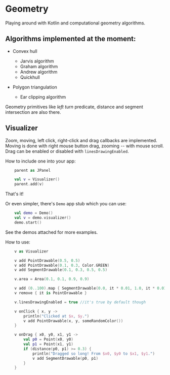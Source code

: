 Geometry
===

Playing around with Kotlin and computational geometry algorithms.

Algorithms implemented at the moment:
---
* Convex hull
  * Jarvis algorithm
  * Graham algorithm
  * Andrew algorithm
  * Quickhull

* Polygon triangulation
  * Ear clipping algorithm

Geometry primitives like _left turn_ predicate, distance and segment intersection are also there.

Visualizer
---
Zoom, moving, left click, right-click and drag callbacks are implemented.
Moving is done with right mouse button drag, zooming -- with mouse scroll.
Drag can be enabled or disabled with `linesDrawingEnabled`.

How to include one into your app:
```kotlin
    parent as JPanel

    val v = Visualizer()
    parent.add(v)
```
That's it!

Or even simpler, there's `Demo` app stub which you can use:
```kotlin
    val demo = Demo()
    val v = demo.visualizer()
    demo.start()
```
See the demos attached for more examples.

How to use:
```kotlin
    v as Visualizer

    v add PointDrawable(0.5, 0.5)
    v add PointDrawable(0.1, 0.3, Color.GREEN)
    v add SegmentDrawable(0.1, 0.3, 0.5, 0.5)

    v.area = Area(0.1, 0.1, 0.9, 0.9)

    v add (0..100).map { SegmentDrawable(0.0, it * 0.01, 1.0, it * 0.01 }
    v remove { it is PointDrawable }

    v.linesDrawingEnabled = true //it's true by default though

    v onClick { x, y ->
        println("Clicked at $x, $y.")
        v add PointDrawable(x, y, someRandomColor())
    }

    v onDrag { x0, y0, x1, y1 ->
        val p0 = Point(x0, y0)
        val p1 = Point(x1, y1)
        if (distance(p0, p1) >= 0.3) {
            println("Dragged so long! From $x0, $y0 to $x1, $y1.")
            v add SegmentDrawable(p0, p1)
        }
    }
```
